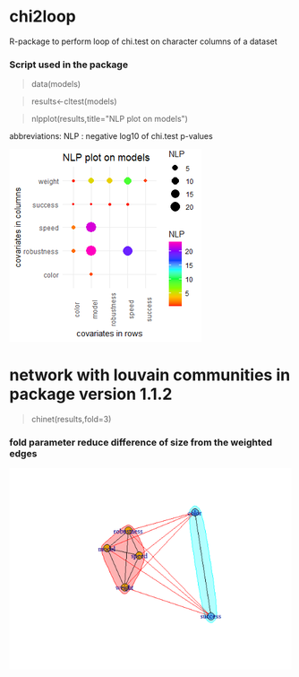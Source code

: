 # chi2loop
R-package to perform loop of chi.test on character columns of a dataset 

### Script used in the package

> data(models)

> results<-cltest(models)

> nlpplot(results,title="NLP plot on models")

abbreviations: NLP : negative log10 of chi.test p-values

![nlpplot](https://github.com/cdesterke/chi2loop/blob/main/nlpplot.png)

# network with louvain communities in package version 1.1.2
> chinet(results,fold=3)
### fold parameter reduce difference of size from the weighted edges

![chinet](https://github.com/cdesterke/chi2loop/blob/main/chinet.png)



